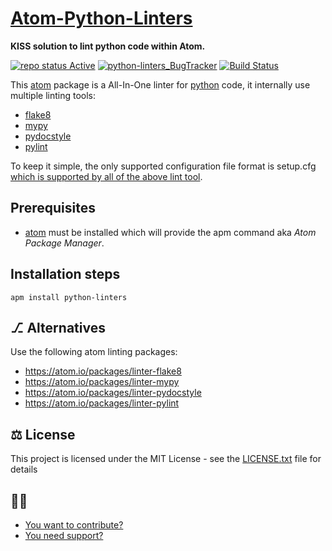 [Atom-Python-Linters](https://atom.io/packages/python-linters)
===================

**KISS solution to lint python code within Atom.**

[![repo status Active](https://www.repostatus.org/badges/latest/active.svg "repo status Active")](https://www.repostatus.org/#active)
[![python-linters_BugTracker](https://img.shields.io/github/issues/elarivie/atom-python-linters.svg)][python-linters_BugTracker]
[![Build Status](https://travis-ci.org/elarivie/atom-python-linters.svg?branch=master)](https://travis-ci.org/elarivie/atom-python-linters)

This [atom][atom homepage] package is a All-In-One linter for [python][python homepage] code, it internally use multiple linting tools:

- [flake8][flake8 homepage]
- [mypy][mypy homepage]
- [pydocstyle][pydocstyle homepage]
- [pylint][pylint homepage]

To keep it simple, the only supported configuration file format is setup.cfg <a href="http://renesd.blogspot.com/2017/02/setupcfg-solution-to-python-config-file.html">which is supported by all of the above lint tool</a>.

## Prerequisites

- [atom](https://atom.io/) must be installed which will provide the apm command aka *Atom Package Manager*.


## Installation steps

	apm install python-linters

## ⎇ Alternatives

Use the following atom linting packages:
- https://atom.io/packages/linter-flake8
- https://atom.io/packages/linter-mypy
- https://atom.io/packages/linter-pydocstyle
- https://atom.io/packages/linter-pylint

## ⚖️ License

This project is licensed under the MIT License - see the [LICENSE.txt](LICENSE.txt) file for details

## 👩👨
* [You want to contribute?](CONTRIBUTING.md)
* [You need support?](SUPPORT.md)

[atom homepage]: https://atom.io/
[python homepage]: https://www.python.org
[flake8 homepage]: http://flake8.pycqa.org/
[mypy homepage]: http://www.mypy-lang.org/
[pydocstyle homepage]: https://pypi.org/project/pydocstyle/
[pylint homepage]: https://www.pylint.org/

[python-linters_BugTracker]: https://github.com/elarivie/atom-python-linters/issues
